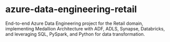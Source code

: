 # azure-data-engineering-retail
End-to-end Azure Data Engineering project for the Retail domain, implementing Medallion Architecture with ADF, ADLS, Synapse, Databricks, and leveraging SQL, PySpark, and Python for data transformation.
